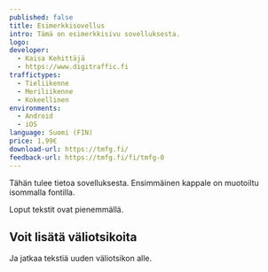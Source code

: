 ```yaml
---
published: false
title: Esimerkkisovellus
intro: Tämä on esimerkkisivu sovelluksesta.
logo: 
developer:
  - Kaisa Kehittäjä
  - https://www.digitraffic.fi
traffictypes: 
  - Tieliikenne
  - Meriliikenne
  - Kokeellinen
environments: 
  - Android
  - iOS
language: Suomi (FIN)
price: 1,99€
download-url: https://tmfg.fi/
feedback-url: https://tmfg.fi/fi/tmfg-0
---
```


Tähän tulee tietoa sovelluksesta. Ensimmäinen kappale on muotoiltu isommalla fontilla.

Loput tekstit ovat pienemmällä.

## Voit lisätä väliotsikoita
Ja jatkaa tekstiä uuden väliotsikon alle.
